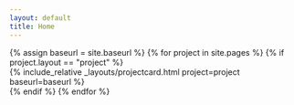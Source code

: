 ```yaml
---
layout: default
title: Home
---
```


<div class="cards">
    {% assign baseurl = site.baseurl %}
    {% for project in site.pages %}
    {% if project.layout == "project" %}
    <div class="card">
        {% include_relative _layouts/projectcard.html project=project baseurl=baseurl %}
    </div>
    {% endif %}
    {% endfor %}
</div>